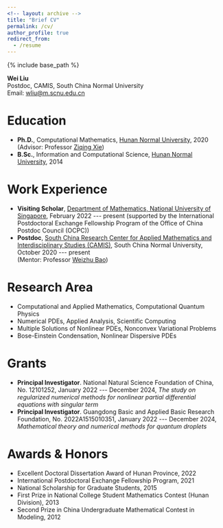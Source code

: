 ```yaml
---
<!-- layout: archive -->
title: "Brief CV"
permalink: /cv/
author_profile: true
redirect_from:
  - /resume
---
```


{% include base_path %}

<!-- &nbsp; -->

<!-- Brief CV -->

**Wei Liu** <br>
Postdoc, CAMIS, South China Normal University <br>
Email: wliu@m.scnu.edu.cn


Education
======
* **Ph.D.**, Computational Mathematics, [Hunan Normal University](https://www.hunnu.edu.cn), 2020 <br> 
  (Advisor: Professor [Ziqing Xie](https://mc.hunnu.edu.cn/info/1665/4995.htm)) 
* **B.Sc.**, Information and Computational Science, [Hunan Normal University](https://www.hunnu.edu.cn), 2014


Work Experience
======
* **Visiting Scholar**, [Department of Mathematics, National University of Singapore](https://www.math.nus.edu.sg), February 2022 --- present (supported by the International Postdoctoral Exchange Fellowship Program of the Office of China Postdoc Council (OCPC))
* **Postdoc**, [South China Research Center for Applied Mathematics and Interdisciplinary Studies (CAMIS)](http://camis.scnu.edu.cn/), South China Normal University, October 2020 --- present <br> 
  (Mentor: Professor [Weizhu Bao](https://blog.nus.edu.sg/matbwz/))


Research Area
======
<!-- Computational quantum physics, Bose-Einstein condensation, Nonlinear dispersive PDEs, Numerical methods for PDEs, Multiple solutions of nonlinear PDEs -->
* Computational and Applied Mathematics, Computational Quantum Physics
* Numerical PDEs, Applied Analysis, Scientific Computing
* Multiple Solutions of Nonlinear PDEs, Nonconvex Variational Problems
* Bose-Einstein Condensation, Nonlinear Dispersive PDEs 



Grants
======
* **Principal Investigator**. National Natural Science Foundation of China, No. 12101252, January 2022 --- December 2024, _The study on regularized numerical methods for nonlinear partial differential equations with singular term_
* **Principal Investigator**. Guangdong Basic and Applied Basic Research Foundation, No. 2022A1515010351, January 2022 --- December 2024, _Mathematical theory and numerical methods for quantum droplets_

<!-- * **Participant**. National Natural Science Foundation of China, No. 12171148, January 2022 --- December 2025 (PI: Ziqing Xie), _The study on two types of novel methods for solving multiple solutions of nonlinear PDEs and their applications_
* **Participant**. National Natural Science Foundation of China, No. 11971007, January 2020 --- December 2023 (PI: Yongjun Yuan), _The study of efficient numerical methods to simulate ground states and dynamics of general spinor Bose-Einstein condensates_
 -->


Awards & Honors
======
* Excellent Doctoral Dissertation Award of Hunan Province, 2022
* International Postdoctoral Exchange Fellowship Program, 2021
* National Scholarship for Graduate Students, 2015
* First Prize in National College Student Mathematics Contest (Hunan Division), 2013
* Second Prize in China Undergraduate Mathematical Contest in Modeling, 2012



<!--   
Skills
======
* Skill 1
* Skill 2
  * Sub-skill 2.1
  * Sub-skill 2.2
  * Sub-skill 2.3
* Skill 3

Publications
======
  <ul>{% for post in site.publications %}
    {% include archive-single-cv.html %}
  {% endfor %}</ul>
  
Talks
======
  <ul>{% for post in site.talks %}
    {% include archive-single-talk-cv.html %}
  {% endfor %}</ul>
  
Teaching
======
  <ul>{% for post in site.teaching %}
    {% include archive-single-cv.html %}
  {% endfor %}</ul>
  
Service and leadership
======
* Currently signed in to 43 different slack teams
 -->


